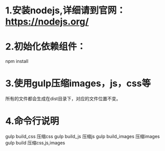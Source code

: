 # 1.安装nodejs,详细请到官网：https://nodejs.org/
# 2.初始化依赖组件：
  npm install

# 3.使用gulp压缩images，js，css等
  所有的文件都会生成在dist目录下，对应的文件位置不变。
# 4.命令行说明
  gulp build_css 压缩css
  gulp build_js 压缩js
  gulp build_images 压缩images
  gulp build 压缩css,js,images 
